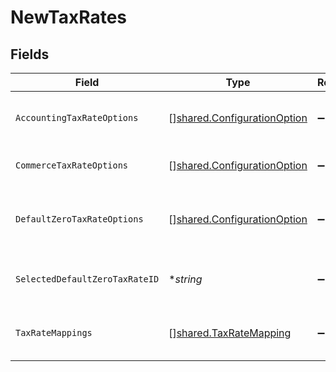 # NewTaxRates


## Fields

| Field                                                                             | Type                                                                              | Required                                                                          | Description                                                                       |
| --------------------------------------------------------------------------------- | --------------------------------------------------------------------------------- | --------------------------------------------------------------------------------- | --------------------------------------------------------------------------------- |
| `AccountingTaxRateOptions`                                                        | [][shared.ConfigurationOption](../../../pkg/models/shared/configurationoption.md) | :heavy_minus_sign:                                                                | Array of accounting tax rate options.                                             |
| `CommerceTaxRateOptions`                                                          | [][shared.ConfigurationOption](../../../pkg/models/shared/configurationoption.md) | :heavy_minus_sign:                                                                | Array of tax component options.                                                   |
| `DefaultZeroTaxRateOptions`                                                       | [][shared.ConfigurationOption](../../../pkg/models/shared/configurationoption.md) | :heavy_minus_sign:                                                                | Default zero tax rate selected for sync.                                          |
| `SelectedDefaultZeroTaxRateID`                                                    | **string*                                                                         | :heavy_minus_sign:                                                                | Default tax rate selected for sync.                                               |
| `TaxRateMappings`                                                                 | [][shared.TaxRateMapping](../../../pkg/models/shared/taxratemapping.md)           | :heavy_minus_sign:                                                                | Array of tax component to rate mappings.                                          |